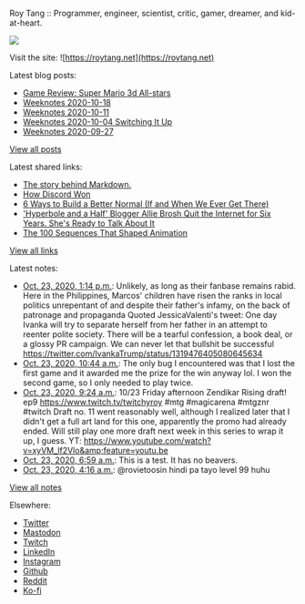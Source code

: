 Roy Tang :: Programmer, engineer, scientist, critic, gamer, dreamer, and kid-at-heart.

![](https://roytang.net/img/profile.jpg)

Visit the site: ![https://roytang.net](https://roytang.net)

Latest blog posts:

- [Game Review: Super Mario 3d All-stars](https://roytang.net/2020/10/mario-3d-all-stars/)
- [Weeknotes 2020-10-18](https://roytang.net/2020/10/weeknotes-2020-10-18/)
- [Weeknotes 2020-10-11](https://roytang.net/2020/10/weeknotes-2020-10-11/)
- [Weeknotes 2020-10-04 Switching It Up](https://roytang.net/2020/10/weeknotes-2020-10-04/)
- [Weeknotes 2020-09-27](https://roytang.net/2020/09/weeknotes-2020-09-27/)

[View all posts](https://roytang.net/blog)

Latest shared links:

- [The story behind Markdown.](https://roytang.net/2020/10/the-story-behind-markdown/)
- [How Discord Won](https://roytang.net/2020/10/how-discord-won/)
- [6 Ways to Build a Better Normal (If and When We Ever Get There)](https://roytang.net/2020/10/6-ways-to-build-a-better-normal-if-and-when-we-ever-get-there/)
- [&#x27;Hyperbole and a Half&#x27; Blogger Allie Brosh Quit the Internet for Six Years. She&#x27;s Ready to Talk About It](https://roytang.net/2020/10/hyperbole-and-a-half-blogger-allie-brosh-quit-the-internet-for-six-years-she-s-ready-to-talk-about-i/)
- [The 100 Sequences That Shaped Animation](https://roytang.net/2020/10/the-100-sequences-that-shaped-animation/)

[View all links](https://roytang.net/links)

Latest notes:

- [Oct. 23, 2020, 1:14 p.m.](https://roytang.net/2020/10/1319628147726270467/): Unlikely, as long as their fanbase remains rabid. Here in the Philippines, Marcos&#x27; children have risen the ranks in local politics unrepentant of and despite their father&#x27;s infamy, on the back of patronage and propaganda Quoted JessicaValenti&#x27;s tweet: One day Ivanka will try to separate herself from her father in an attempt to reenter polite society. There will be a tearful confession, a book deal, or a glossy PR campaign. We can never let that bullshit be successful https://twitter.com/IvankaTrump/status/1319476405080645634
- [Oct. 23, 2020, 10:44 a.m.](https://roytang.net/2020/10/g9qvnxs/): The only bug I encountered was that I lost the first game and it awarded me the prize for the win anyway lol. I won the second game, so I only needed to play twice.
- [Oct. 23, 2020, 9:24 a.m.](https://roytang.net/2020/10/1319570275986452480/): 10/23 Friday afternoon Zendikar Rising draft! ep9 https://www.twitch.tv/twitchyroy #mtg #magicarena #mtgznr #twitch Draft no. 11 went reasonably well, although I realized later that I didn&#x27;t get a full art land for this one, apparently the promo had already ended. Will still play one more draft next week in this series to wrap it up, I guess. YT: https://www.youtube.com/watch?v=xyVM_lf2Vlo&amp;feature=youtu.be
- [Oct. 23, 2020, 6:59 a.m.](https://roytang.net/2020/10/4d61f87d13cb070725f8e993d517ee40/): This is a test. It has no beavers.
- [Oct. 23, 2020, 4:16 a.m.](https://roytang.net/2020/10/1319492782478639104/): @rovietoosin hindi pa tayo level 99 huhu

[View all notes](https://roytang.net/notes)

Elsewhere:

- [Twitter](https://twitter.com/roytang)
- [Mastodon](https://mastodon.technology/@roytang)
- [Twitch](https://twitch.tv/twitchyroy)
- [LinkedIn](https://www.linkedin.com/in/roytang)
- [Instagram](https://instagram.com/roytang0400)
- [Github](https://github.com/roytang)
- [Reddit](https://reddit.com/u/hungryroy)
- [Ko-fi](https://ko-fi.com/roytang)